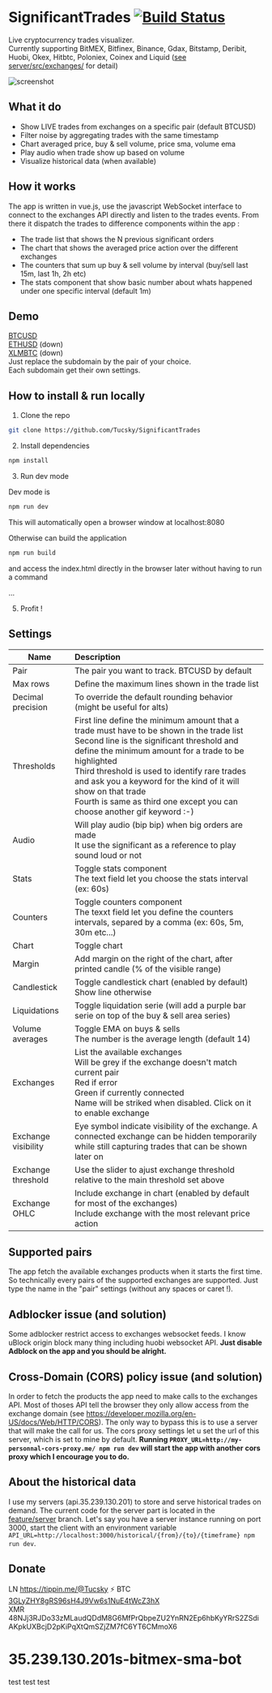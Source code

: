 # SignificantTrades [![Build Status](https://travis-ci.org/Tucsky/SignificantTrades.svg?branch=master)](https://travis-ci.org/Tucsky/SignificantTrades)
Live cryptocurrency trades visualizer.<br>
Currently supporting BitMEX, Bitfinex, Binance, Gdax, Bitstamp, Deribit, Huobi, Okex, Hitbtc, Poloniex, Coinex and Liquid ([see server/src/exchanges/](server/src/exchanges) for detail)

![screenshot](https://i.imgur.com/nHJxsdL.gif)

## What it do
- Show LIVE trades from exchanges on a specific pair (default BTCUSD)
- Filter noise by aggregating trades with the same timestamp
- Chart averaged price, buy & sell volume, price sma, volume ema
- Play audio when trade show up based on volume
- Visualize historical data (when available)

## How it works
The app is written in vue.js, use the javascript WebSocket interface to connect to the exchanges API directly and listen to the trades events. From there it dispatch the trades to difference components within the app :
- The trade list that shows the N previous significant orders
- The chart that shows the averaged price action over the different exchanges
- The counters that sum up buy & sell volume by interval (buy/sell last 15m, last 1h, 2h etc)
- The stats component that show basic number about whats happened under one specific interval (default 1m)

## Demo 
[BTCUSD](https://btcusd.35.239.130.201/)<br>
[ETHUSD](https://ethusd.35.239.130.201/) (down)<br>
[XLMBTC](https://xlmbtc.35.239.130.201/) (down)<br>
Just replace the subdomain by the pair of your choice.<br>
Each subdomain get their own settings.

## How to install & run locally
1. Clone the repo

```bash
git clone https://github.com/Tucsky/SignificantTrades
```

2. Install dependencies

```bash
npm install
```

3. Run dev mode

Dev mode is
```bash
npm run dev
```
This will automatically open a browser window at localhost:8080

Otherwise can build the application
```bash
npm run build
```
and access the index.html directly in the browser later without having to run a command

...

5. Profit !

## Settings
|Name|Description|
|----|:-----------|
|Pair|The pair you want to track. BTCUSD by default| 
|Max rows|Define the maximum lines shown in the trade list| 
|Decimal precision|To override the default rounding behavior (might be useful for alts)| 
|Thresholds|First line define the minimum amount that a trade must have to be shown in the trade list<br>Second line is the significant threshold and define the minimum amount for a trade to be highlighted<br>Third threshold is used to identify rare trades and ask you a keyword for the kind of it will show on that trade<br>Fourth is same as third one except you can choose another gif keyword :-)|
|Audio|Will play audio (bip bip) when big orders are made<br>It use the significant as a reference to play sound loud or not|
|Stats|Toggle stats component<br>The text field let you choose the stats interval (ex: 60s)|
|Counters|Toggle counters component<br>The texxt field let you define the counters intervals, separed by a comma (ex: 60s, 5m, 30m etc...)|
|Chart|Toggle chart|
|Margin|Add margin on the right of the chart, after printed candle (% of the visible range)|
|Candlestick|Toggle candlestick chart (enabled by default)<br>Show line otherwise|
|Liquidations|Toggle liquidation serie (will add a purple bar serie on top of the buy & sell area series)|
|Volume averages|Toggle EMA on buys & sells<br>The number is the average length (default 14)|
|Exchanges|List the available exchanges<br>Will be grey if the exchange doesn't match current pair<br>Red if error<br>Green if currently connected<br>Name will be striked when disabled. Click on it to enable exchange|
|Exchange visibility|Eye symbol indicate visibility of the exchange. A connected exchange can be hidden temporarily while still capturing trades that can be shown later on|
|Exchange threshold|Use the slider to ajust exchange threshold relative to the main threshold set above|
|Exchange OHLC|Include exchange in chart (enabled by default for most of the exchanges)<br>Include exchange with the most relevant price action|

## Supported pairs
The app fetch the available exchanges products when it starts the first time. So technically every pairs of the supported exchanges are supported. Just type the name in the "pair" settings (without any spaces or caret !).

## Adblocker issue (and solution)
Some adblocker restrict access to exchanges websocket feeds.
I know uBlock origin block many thing including huobi websocket API.
**Just disable Adblock on the app and you should be alright.**

## Cross-Domain (CORS) policy issue (and solution)
In order to fetch the products the app need to make calls to the exchanges API. Most of thoses API tell the browser they only allow access from the exchange domain (see https://developer.mozilla.org/en-US/docs/Web/HTTP/CORS). The only way to bypass this is to use a server that will make the call for us. The cors proxy settings let u set the url of this server, which is set to mine by default.
**Running `PROXY_URL=http://my-personnal-cors-proxy.me/ npm run dev` will start the app with another cors proxy which I encourage you to do.**

## About the historical data
I use my servers (api.35.239.130.201) to store and serve historical trades on demand.
The current code for the server part is located in the [feature/server](https://github.com/Tucsky/SignificantTrades/tree/feature/server) branch.
Let's say you have a server instance running on port 3000, start the client with an environment variable `API_URL=http://localhost:3000/historical/{from}/{to}/{timeframe} npm run dev`.

## Donate
LN https://tippin.me/@Tucsky ⚡️
BTC [3GLyZHY8gRS96sH4J9Vw6s1NuE4tWcZ3hX](bitcoin:3GLyZHY8gRS96sH4J9Vw6s1NuE4tWcZ3hX)<br>
XMR 48NJj3RJDo33zMLaudQDdM8G6MfPrQbpeZU2YnRN2Ep6hbKyYRrS2ZSdiAKpkUXBcjD2pKiPqXtQmSZjZM7fC6YT6CMmoX6
# 35.239.130.201s-bitmex-sma-bot
test
test
test

